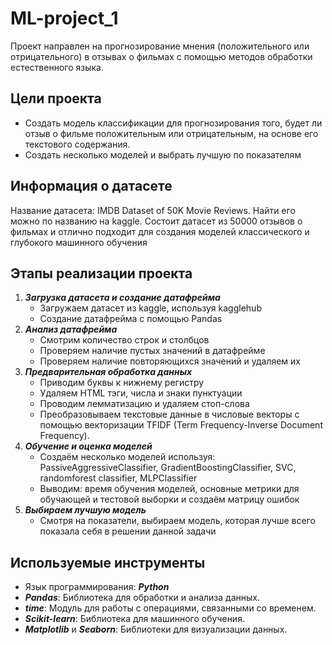 # ML-project_1
Проект направлен на прогнозирование мнения (положительного или отрицательного) в отзывах о фильмах с помощью методов обработки естественного языка.
## Цели проекта
- Создать модель классификации для прогнозирования того, будет ли отзыв о фильме положительным или отрицательным, на основе его текстового содержания.
- Создать несколько моделей и выбрать лучшую по показателям
## Информация о датасете
Название датасета: IMDB Dataset of 50K Movie Reviews. Найти его можно по названию на kaggle. Состоит датасет из 50000 отзывов о фильмах и отлично подходит для создания моделей классического и глубокого машинного обучения  
## Этапы реализации проекта
1. ***Загрузка датасета и создание датафрейма***
   - Загружаем датасет из kaggle, используя kagglehub
   - Создание датафрейма с помощью Pandas
2. ***Анализ датафрейма***
   - Смотрим количество строк и столбцов
   - Проверяем наличие пустых значений в датафрейме
   - Проверяем наличие повторяющихся значений и удаляем их
3. ***Предварительная обработка данных***
   - Приводим буквы к нижнему регистру
   - Удаляем HTML тэги, числа и знаки пунктуации
   - Проводим лемматизацию и удаляем стоп-слова
   - Преобразовываем текстовые данные в числовые векторы с помощью векторизации TFIDF (Term Frequency-Inverse Document Frequency).
4. ***Обучение и оценка моделей***
   - Создаём несколько моделей используя: PassiveAggressiveClassifier, GradientBoostingClassifier, SVC, randomforest classifier, MLPClassifier
   - Выводим: время обучения моделей, основные метрики для обучающей и тестовой выборки и создаём матрицу ошибок
5. ***Выбираем лучшую модель***
   - Смотря на показатели, выбираем модель, которая лучше всего показала себя в решении данной задачи
## Используемые инструменты
- Язык программирования: ***Python***
- ***Pandas***: Библиотека для обработки и анализа данных.
- ***time***: Модуль для работы с операциями, связанными со временем.
- ***Scikit-learn***: Библиотека для машинного обучения.
- ***Matplotlib*** и ***Seaborn***: Библиотеки для визуализации данных.


   
      
   
 

